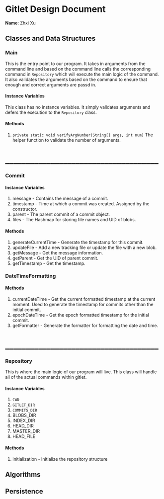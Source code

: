 # Gitlet Design Document

**Name**: Zhxi Xu

## Classes and Data Structures

### Main
This is the entry point to our program. It takes in arguments from the command
line and based on the command line calls the corresponding command in `Repository`
which will execute the main logic of the command. It also validates the arguments based
on the command to ensure that enough and correct arguments are passd in.
#### Instance Variables
This class has no instance variables. It simply validates arguments and defers the 
execution to the `Repository` class.
#### Methods
1. `private static void verifyArgNumber(String[] args, int num)` The helper function 
to validate the number of arguments.
# _____________________________________
### Commit

#### Instance Variables
1. message - Contains the message of a commit.
2. timestamp - Time at which a commit was created. Assigned by the constructor.
3. parent - The parent commit of a commit object.
4. files - The Hashmap for storing file names and UID of blobs.

#### Methods
1. generateCurrentTime - Generate the timestamp for this commit.
2. updateFile - Add a new tracking file or update the file with a new blob.
3. getMessage - Get the message information.
4. getParent - Get the UID of parent commit.
5. getTimestamp - Get the timestamp.


### DateTimeFormatting

#### Methods
1. currentDateTime - Get the current formatted timestamp at the current moment. 
Used to generate the timestamp for commits other than the initial commit.
2. epochDateTime - Get the epoch formatted timestamp for the initial commit.
3. getFormatter - Generate the formatter for formatting the date and time.
# _____________________________________
### Repository
This is where the main logic of our program will live. This class will handle all
of the actual commands within gitlet.

#### Instance Variables
1. `CWD`
2. `GITLET_DIR`
3. `COMMITS_DIR`
4. BLOBS_DIR
5. INDEX_DIR
6. HEAD_DIR
7. MASTER_DIR
8. HEAD_FILE

#### Methods
1. initialization - Initialize the repository structure


## Algorithms

## Persistence

